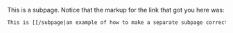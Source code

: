
This is a subpage.    Notice that the markup for the link that got you here was: 


```txt
This is [[/subpage|an example of how to make a separate subpage correctly]].
```